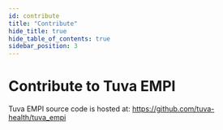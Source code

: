 ```yaml
---
id: contribute
title: "Contribute"
hide_title: true
hide_table_of_contents: true
sidebar_position: 3
---
```


# Contribute to Tuva EMPI

Tuva EMPI source code is hosted at: https://github.com/tuva-health/tuva_empi
